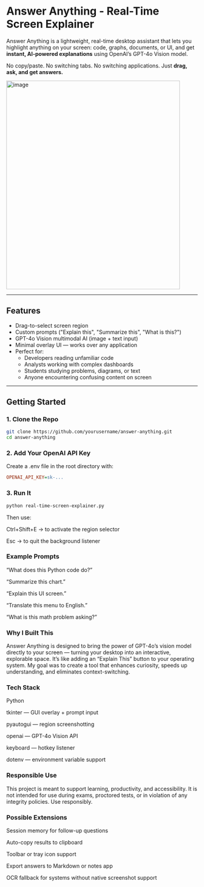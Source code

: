 # Answer Anything - Real-Time Screen Explainer

Answer Anything is a lightweight, real-time desktop assistant that lets you highlight anything on your screen: code, graphs, documents, or UI, and get **instant, AI-powered explanations** using OpenAI’s GPT-4o Vision model.

No copy/paste. No switching tabs. No switching applications. Just **drag, ask, and get answers.**

<img width="457" height="549" alt="image" src="https://github.com/user-attachments/assets/7232bdaf-69bd-4115-b832-402248627b76" />

---

## Features

- Drag-to-select screen region
- Custom prompts ("Explain this", "Summarize this", "What is this?")
- GPT-4o Vision multimodal AI (image + text input)
- Minimal overlay UI — works over any application
- Perfect for:
  - Developers reading unfamiliar code
  - Analysts working with complex dashboards
  - Students studying problems, diagrams, or text
  - Anyone encountering confusing content on screen

---

## Getting Started

### 1. Clone the Repo

```bash
git clone https://github.com/yourusername/answer-anything.git
cd answer-anything
```

### 2. Add Your OpenAI API Key
Create a .env file in the root directory with:

```ini
OPENAI_API_KEY=sk-...
```

### 3. Run It
```bash
python real-time-screen-explainer.py
```
Then use:

Ctrl+Shift+E → to activate the region selector

Esc → to quit the background listener

### Example Prompts
“What does this Python code do?”

“Summarize this chart.”

“Explain this UI screen.”

“Translate this menu to English.”

“What is this math problem asking?”

### Why I Built This
Answer Anything is designed to bring the power of GPT-4o’s vision model directly to your screen — turning your desktop into an interactive, explorable space. It’s like adding an “Explain This” button to your operating system. My goal was to create a tool that enhances curiosity, speeds up understanding, and eliminates context-switching.

### Tech Stack
Python

tkinter — GUI overlay + prompt input

pyautogui — region screenshotting

openai — GPT-4o Vision API

keyboard — hotkey listener

dotenv — environment variable support

### Responsible Use
This project is meant to support learning, productivity, and accessibility. It is not intended for use during exams, proctored tests, or in violation of any integrity policies. Use responsibly.

### Possible Extensions
Session memory for follow-up questions

Auto-copy results to clipboard

Toolbar or tray icon support

Export answers to Markdown or notes app

OCR fallback for systems without native screenshot support
